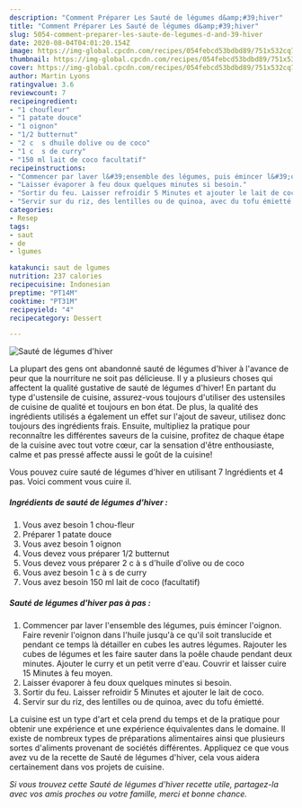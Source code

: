 ```yaml
---
description: "Comment Préparer Les Sauté de légumes d&amp;#39;hiver"
title: "Comment Préparer Les Sauté de légumes d&amp;#39;hiver"
slug: 5054-comment-preparer-les-saute-de-legumes-d-and-39-hiver
date: 2020-08-04T04:01:20.154Z
image: https://img-global.cpcdn.com/recipes/054febcd53bdbd89/751x532cq70/saute-de-legumes-dhiver-photo-principale-de-la-recette.jpg
thumbnail: https://img-global.cpcdn.com/recipes/054febcd53bdbd89/751x532cq70/saute-de-legumes-dhiver-photo-principale-de-la-recette.jpg
cover: https://img-global.cpcdn.com/recipes/054febcd53bdbd89/751x532cq70/saute-de-legumes-dhiver-photo-principale-de-la-recette.jpg
author: Martin Lyons
ratingvalue: 3.6
reviewcount: 7
recipeingredient:
- "1 choufleur"
- "1 patate douce"
- "1 oignon"
- "1/2 butternut"
- "2 c  s dhuile dolive ou de coco"
- "1 c  s de curry"
- "150 ml lait de coco facultatif"
recipeinstructions:
- "Commencer par laver l&#39;ensemble des légumes, puis émincer l&#39;oignon. Faire revenir l&#39;oignon dans l&#39;huile jusqu&#39;à ce qu&#39;il soit translucide et pendant ce temps là détailler en cubes les autres légumes. Rajouter les cubes de légumes et les faire sauter dans la poêle chaude pendant deux minutes. Ajouter le curry et un petit verre d&#39;eau. Couvrir et laisser cuire 15 Minutes à feu moyen."
- "Laisser évaporer à feu doux quelques minutes si besoin."
- "Sortir du feu. Laisser refroidir 5 Minutes et ajouter le lait de coco."
- "Servir sur du riz, des lentilles ou de quinoa, avec du tofu émietté."
categories:
- Resep
tags:
- saut
- de
- lgumes

katakunci: saut de lgumes 
nutrition: 237 calories
recipecuisine: Indonesian
preptime: "PT14M"
cooktime: "PT31M"
recipeyield: "4"
recipecategory: Dessert

---
```



![Sauté de légumes d&#39;hiver](https://img-global.cpcdn.com/recipes/054febcd53bdbd89/751x532cq70/saute-de-legumes-dhiver-photo-principale-de-la-recette.jpg)

La plupart des gens ont abandonné sauté de légumes d&#39;hiver à l'avance de peur que la nourriture ne soit pas délicieuse. Il y a plusieurs choses qui affectent la qualité gustative de sauté de légumes d&#39;hiver! En partant du type d'ustensile de cuisine, assurez-vous toujours d'utiliser des ustensiles de cuisine de qualité et toujours en bon état. De plus, la qualité des ingrédients utilisés a également un effet sur l'ajout de saveur, utilisez donc toujours des ingrédients frais. Ensuite, multipliez la pratique pour reconnaître les différentes saveurs de la cuisine, profitez de chaque étape de la cuisine avec tout votre cœur, car la sensation d'être enthousiaste, calme et pas pressé affecte aussi le goût de la cuisine!

<!--inarticleads1-->

Vous pouvez cuire sauté de légumes d&#39;hiver en utilisant 7 Ingrédients et 4 pas. Voici comment vous cuire il.

##### Ingrédients de sauté de légumes d&#39;hiver :

1. Vous avez besoin 1 chou-fleur
1. Préparer 1 patate douce
1. Vous avez besoin 1 oignon
1. Vous devez vous préparer 1/2 butternut
1. Vous devez vous préparer 2 c à s d&#39;huile d&#39;olive ou de coco
1. Vous avez besoin 1 c à s de curry
1. Vous avez besoin 150 ml lait de coco (facultatif)




<!--inarticleads2-->

##### Sauté de légumes d&#39;hiver pas à pas :

1. Commencer par laver l&#39;ensemble des légumes, puis émincer l&#39;oignon. Faire revenir l&#39;oignon dans l&#39;huile jusqu&#39;à ce qu&#39;il soit translucide et pendant ce temps là détailler en cubes les autres légumes. Rajouter les cubes de légumes et les faire sauter dans la poêle chaude pendant deux minutes. Ajouter le curry et un petit verre d&#39;eau. Couvrir et laisser cuire 15 Minutes à feu moyen.
1. Laisser évaporer à feu doux quelques minutes si besoin.
1. Sortir du feu. Laisser refroidir 5 Minutes et ajouter le lait de coco.
1. Servir sur du riz, des lentilles ou de quinoa, avec du tofu émietté.




<!--inarticleads1-->

<p>
La cuisine est un type d'art et cela prend du temps et de la pratique pour obtenir une expérience et une expérience équivalentes dans le domaine. Il existe de nombreux types de préparations alimentaires ainsi que plusieurs sortes d'aliments provenant de sociétés différentes. Appliquez ce que vous avez vu de la recette de Sauté de légumes d&#39;hiver, cela vous aidera certainement dans vos projets de cuisine.
</p>

<p>
<i>Si vous trouvez cette Sauté de légumes d&#39;hiver recette utile, partagez-la avec vos amis proches ou votre famille, merci et bonne chance.</i>
</p>
